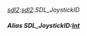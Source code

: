_[sdl2](../../modules/sdl2/sdl2-module.md):[sdl2](../../modules/sdl2/sdl2-module.md).SDL\_JoystickID_
##### Alias SDL\_JoystickID:[Int](../../modules/wonkey/wonkey-types-int.md)
